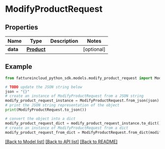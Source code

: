 # ModifyProductRequest


## Properties

Name | Type | Description | Notes
------------ | ------------- | ------------- | -------------
**data** | [**Product**](Product.md) |  | [optional] 

## Example

```python
from fattureincloud_python_sdk.models.modify_product_request import ModifyProductRequest

# TODO update the JSON string below
json = "{}"
# create an instance of ModifyProductRequest from a JSON string
modify_product_request_instance = ModifyProductRequest.from_json(json)
# print the JSON string representation of the object
print(ModifyProductRequest.to_json())

# convert the object into a dict
modify_product_request_dict = modify_product_request_instance.to_dict()
# create an instance of ModifyProductRequest from a dict
modify_product_request_from_dict = ModifyProductRequest.from_dict(modify_product_request_dict)
```
[[Back to Model list]](../README.md#documentation-for-models) [[Back to API list]](../README.md#documentation-for-api-endpoints) [[Back to README]](../README.md)


